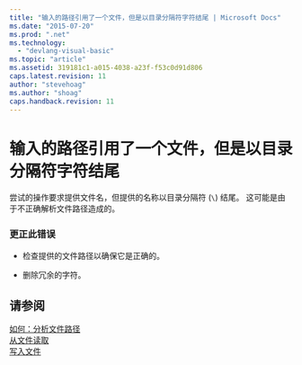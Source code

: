 ```yaml
---
title: "输入的路径引用了一个文件，但是以目录分隔符字符结尾 | Microsoft Docs"
ms.date: "2015-07-20"
ms.prod: ".net"
ms.technology: 
  - "devlang-visual-basic"
ms.topic: "article"
ms.assetid: 319181c1-a015-4038-a23f-f53c0d91d806
caps.latest.revision: 11
author: "stevehoag"
ms.author: "shoag"
caps.handback.revision: 11
---
```

# 输入的路径引用了一个文件，但是以目录分隔符字符结尾
尝试的操作要求提供文件名，但提供的名称以目录分隔符 \(`\`\) 结尾。 这可能是由于不正确解析文件路径造成的。  
  
### 更正此错误  
  
-   检查提供的文件路径以确保它是正确的。  
  
-   删除冗余的字符。  
  
## 请参阅  
 [如何：分析文件路径](../../visual-basic/developing-apps/programming/drives-directories-files/how-to-parse-file-paths.md)   
 [从文件读取](../../visual-basic/developing-apps/programming/drives-directories-files/reading-from-files.md)   
 [写入文件](../../visual-basic/developing-apps/programming/drives-directories-files/writing-to-files.md)